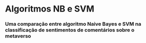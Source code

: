# Algoritmos NB e SVM

### Uma comparação entre algoritmo Naive Bayes e SVM na classificação de sentimentos de comentários sobre o metaverso
